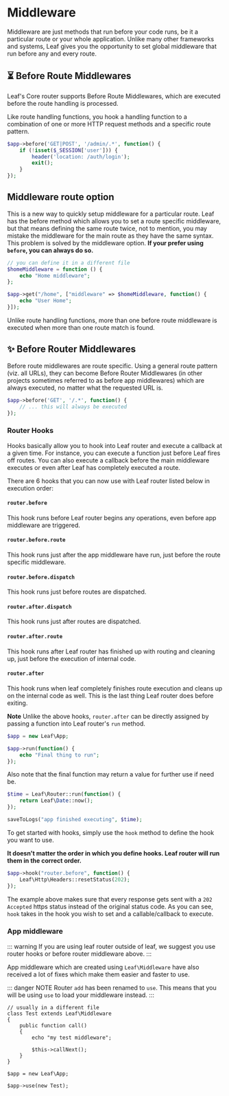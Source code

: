 # Middleware
<!-- markdownlint-disable no-inline-html -->

Middleware are just methods that run before your code runs, be it a particular route or your whole application. Unlike many other frameworks and systems, Leaf gives you the opportunity to set global middleware that run before any and every route.

## ⏳ Before Route Middlewares

Leaf's Core router supports Before Route Middlewares, which are executed before the route handling is processed.

Like route handling functions, you hook a handling function to a combination of one or more HTTP request methods and a specific route pattern.

```php
$app->before('GET|POST', '/admin/.*', function() {
    if (!isset($_SESSION['user'])) {
        header('location: /auth/login');
        exit();
    }
});
```

## Middleware route option

This is a new way to quickly setup middleware for a particular route. Leaf has the before method which allows you to set a route specific middleware, but that means defining the same route twice, not to mention, you may mistake the middleware for the main route as they have the same syntax. This problem is solved by the middleware option. **If your prefer using `before`, you can always do so.**

```php
// you can define it in a different file
$homeMiddleware = function () {
    echo "Home middleware";
};

$app->get("/home", ["middleware" => $homeMiddleware, function() {
    echo "User Home";
}]);
```

Unlike route handling functions, more than one before route middleware is executed when more than one route match is found.

## ✨ Before Router Middlewares

Before route middlewares are route specific. Using a general route pattern (viz. all URLs), they can become Before Router Middlewares (in other projects sometimes referred to as before app middlewares) which are always executed, no matter what the requested URL is.

```php
$app->before('GET', '/.*', function() {
    // ... this will always be executed
});
```

### Router Hooks

Hooks basically allow you to hook into Leaf router and execute a callback at a given time. For instance, you can execute a function just before Leaf fires off routes. You can also execute a callback before the main middleware executes or even after Leaf has completely executed a route.

There are 6 hooks that you can now use with Leaf router listed below in execution order:

#### `router.before`

This hook runs before Leaf router begins any operations, even before app middleware are triggered.

#### `router.before.route`

This hook runs just after the app middleware have run, just before the route specific middleware.

#### `router.before.dispatch`

This hook runs just before routes are dispatched.

#### `router.after.dispatch`

This hook runs just after routes are dispatched.

#### `router.after.route`

This hook runs after Leaf router has finished up with routing and cleaning up, just before the execution of internal code.

#### `router.after`

This hook runs when leaf completely finishes route execution and cleans up on the internal code as well. This is the last thing Leaf router does before exiting.

**Note** Unlike the above hooks, `router.after` can be directly assigned by passing a function into Leaf router's `run` method.

```php
$app = new Leaf\App;

$app->run(function() {
    echo "Final thing to run";
});
```

Also note that the final function may return a value for further use if need be.

```php
$time = Leaf\Router::run(function() {
    return Leaf\Date::now();
});

saveToLogs("app finished executing", $time);
```

To get started with hooks, simply use the `hook` method to define the hook you want to use.

**It doesn't matter the order in which you define hooks. Leaf router will run them in the correct order.**

```php
$app->hook("router.before", function() {
    Leaf\Http\Headers::resetStatus(202);
});
```

The example above makes sure that every response gets sent with a `202 Accepted` https status instead of the original status code. As you can see, `hook` takes in the hook you wish to set and a callable/callback to execute.

### App middleware

::: warning
If you are using leaf router outside of leaf, we suggest you use router hooks or before router middleware above.
:::

App middleware which are created using `Leaf\Middleware` have also received a lot of fixes which make them easier and faster to use.

::: danger NOTE
Router `add` has been renamed to `use`. This means that you will be using `use` to load your middleware instead.
:::

```php{14}
// usually in a different file
class Test extends Leaf\Middleware
{
    public function call()
    {
        echo "my test middleware";
        
        $this->callNext();
    }
}

$app = new Leaf\App;

$app->use(new Test);
```
